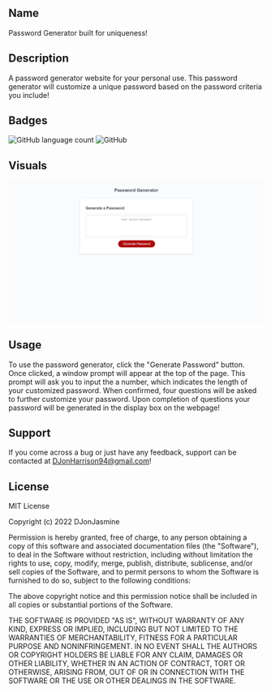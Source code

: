 ## Name

Password Generator built for uniqueness!


## Description

A password generator website for your personal use. This password generator will customize a unique password based on the password criteria you include!


## Badges

<img alt="GitHub language count" src="https://img.shields.io/github/languages/count/DJonJasmine/Generate-A-Unique-Password">

<img alt="GitHub" src="https://img.shields.io/github/license/DJonJasmine/Generate-A-Unique-Password">

## Visuals

![Password Generator Screenshot](assets/images/Password-Generator-Generate-A-Unique-Password-Screenshoot.png)


## Usage

To use the password generator, click the "Generate Password" button. Once clicked, a window prompt will appear at the top of the page. This prompt will ask you to input the a number, which indicates the length of your customized password. When confirmed, four questions will be asked to further customize your password. Upon completion of questions your password will be generated in the display box on the webpage! 


## Support

If you come across a bug or just have any feedback, support can be contacted at DJonHarrison94@gmail.com!


## License

MIT License

Copyright (c) 2022 DJonJasmine

Permission is hereby granted, free of charge, to any person obtaining a copy
of this software and associated documentation files (the "Software"), to deal
in the Software without restriction, including without limitation the rights
to use, copy, modify, merge, publish, distribute, sublicense, and/or sell
copies of the Software, and to permit persons to whom the Software is
furnished to do so, subject to the following conditions:

The above copyright notice and this permission notice shall be included in all
copies or substantial portions of the Software.

THE SOFTWARE IS PROVIDED "AS IS", WITHOUT WARRANTY OF ANY KIND, EXPRESS OR
IMPLIED, INCLUDING BUT NOT LIMITED TO THE WARRANTIES OF MERCHANTABILITY,
FITNESS FOR A PARTICULAR PURPOSE AND NONINFRINGEMENT. IN NO EVENT SHALL THE
AUTHORS OR COPYRIGHT HOLDERS BE LIABLE FOR ANY CLAIM, DAMAGES OR OTHER
LIABILITY, WHETHER IN AN ACTION OF CONTRACT, TORT OR OTHERWISE, ARISING FROM,
OUT OF OR IN CONNECTION WITH THE SOFTWARE OR THE USE OR OTHER DEALINGS IN THE
SOFTWARE.
